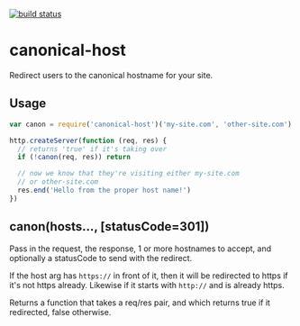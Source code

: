 [![build status](https://secure.travis-ci.org/isaacs/canonical-host.png)](http://travis-ci.org/isaacs/canonical-host)
# canonical-host

Redirect users to the canonical hostname for your site.

## Usage

```javascript
var canon = require('canonical-host')('my-site.com', 'other-site.com')

http.createServer(function (req, res) {
  // returns 'true' if it's taking over
  if (!canon(req, res)) return

  // now we know that they're visiting either my-site.com
  // or other-site.com
  res.end('Hello from the proper host name!')
})
```

## canon(hosts..., [statusCode=301])

Pass in the request, the response, 1 or more hostnames to accept,
and optionally a statusCode to send with the redirect.

If the host arg has `https://` in front of it, then it will be
redirected to https if it's not https already.  Likewise if it starts
with `http://` and is already https.

Returns a function that takes a req/res pair, and which returns
true if it redirected, false otherwise.
